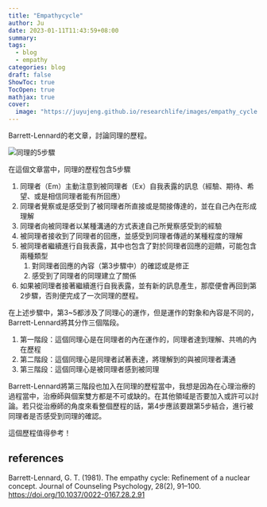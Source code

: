 ```yaml
---
title: "Empathycycle"
author: Ju
date: 2023-01-11T11:43:59+08:00
summary:
tags: 
  - blog
  - empathy
categories: blog
draft: false
ShowToc: true
TocOpen: true
mathjax: true
cover:
  image: "https://juyujeng.github.io/researchlife/images/empathy_cycle.png"
---
```


Barrett-Lennard的老文章，討論同理的歷程。

![同理的5步驟]("https://juyujeng.github.io/researchlife/images/empathy_cycle.png")

在這個文章當中，同理的歷程包含5步驟
1. 同理者（Em）主動注意到被同理者（Ex）自我表露的訊息（經驗、期待、希望、或是相信同理者能有所回應）
2. 同理者覺察或是感受到了被同理者所直接或是間接傳達的，並在自己內在形成理解
3. 同理者向被同理者以某種溝通的方式表達自己所覺察感受到的經驗
4. 被同理者接收到了同理者的回應，並感受到同理者傳遞的某種程度的理解
5. 被同理者繼續進行自我表露，其中也包含了對於同理者回應的迴饋，可能包含兩種類型
    1. 對同理者回應的內容（第3步驟中）的確認或是修正
    2. 感受到了同理者的同理建立了關係
6. 如果被同理者接著繼續進行自我表露，並有新的訊息產生，那麼便會再回到第2步驟，否則便完成了一次同理的歷程。

在上述步驟中，第3~5都涉及了同理心的運作，但是運作的對象和內容是不同的，Barrett-Lennard將其分作三個階段。
1. 第一階段：這個同理心是在同理者的內在運作的，同理者達到理解、共嗚的內在歷程
2. 第二階段：這個同理心是同理者試著表達，將理解到的與被同理者溝通
3. 第三階段：這個同理心是被同理者感到被同理

Barrett-Lennard將第三階段也加入在同理的歷程當中，我想是因為在心理治療的過程當中，治療師與個案雙方都是不可或缺的。在其他領域是否要加入或許可以討論。若只從治療師的角度來看整個歷程的話，第4步應該要跟第5步結合，進行被同理者是否感受到同理的確認。

這個歷程值得參考！

## references

Barrett-Lennard, G. T. (1981). The empathy cycle: Refinement of a nuclear concept. Journal of Counseling Psychology, 28(2), 91–100. https://doi.org/10.1037/0022-0167.28.2.91
